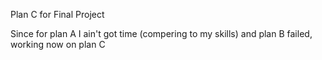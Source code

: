 Plan C for Final Project

Since for plan A I ain't got time (compering to my skills) and plan B failed, working now on plan C

